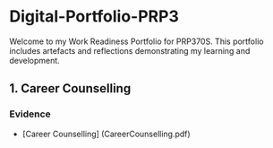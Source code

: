 # Digital-Portfolio-PRP3

Welcome to my Work Readiness Portfolio for PRP370S. This portfolio includes artefacts and reflections demonstrating my learning and development.

## 1. Career Counselling

### Evidence
- [Career Counselling] (CareerCounselling.pdf) 
